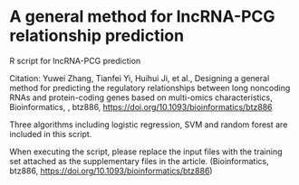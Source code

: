 # A general method for lncRNA-PCG relationship prediction

R script for lncRNA-PCG prediction

Citation: Yuwei Zhang, Tianfei Yi, Huihui Ji, et al., Designing a general method for predicting the regulatory relationships between long noncoding RNAs and protein-coding genes based on multi-omics characteristics, Bioinformatics, , btz886, https://doi.org/10.1093/bioinformatics/btz886

Three algorithms including logistic regression, SVM and random forest are included in this script.

When executing the script, please replace the input files with the training set attached as the supplementary files in the article. (Bioinformatics, btz886, https://doi.org/10.1093/bioinformatics/btz886)
